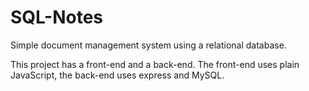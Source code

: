 # SQL-Notes

Simple document management system using a relational database.

This project has a front-end and a back-end. The front-end uses plain JavaScript, the back-end uses express and MySQL.